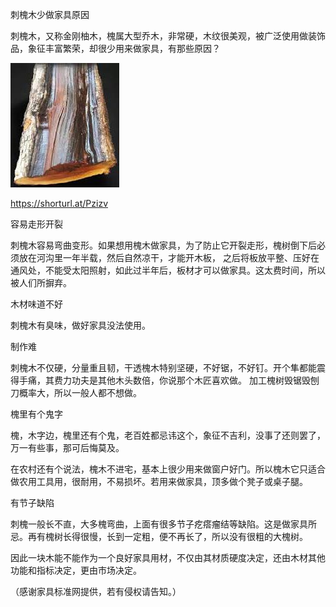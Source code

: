刺槐木少做家具原因


刺槐木，又称金刚柚木，槐属大型乔木，非常硬，木纹很美观，被广泛使用做装饰品，象征丰富繁荣，却很少用来做家具，有那些原因？


![刺槐木少做家具原因](https://github.com/ywangnccu/ywang/blob/main/images/LOCUST1.jpg)

https://shorturl.at/Pzizv

容易走形开裂

刺槐木容易弯曲变形。如果想用槐木做家具，为了防止它开裂走形，槐树倒下后必须放在河沟里一年半载，然后自然凉干，才能开木板，
之后将板放平整、压好在通风处，不能受太阳照射，如此过半年后，板材才可以做家具。这太费时间，所以被人们所摒弃。


木材味道不好

刺槐木有臭味，做好家具没法使用。


制作难

刺槐木不仅硬，分量重且韧，干透槐木特别坚硬，不好锯，不好钉。开个隼都能震得手痛，其费力功夫是其他木头数倍，你说那个木匠喜欢做。
加工槐树毁锯毁刨刀概率大，所以一般人都不想做。
 

槐里有个鬼字

槐，木字边，槐里还有个鬼，老百姓都忌讳这个，象征不吉利，没事了还则罢了，万一有些事，那可后悔莫及。

在农村还有个说法，槐木不进宅，基本上很少用来做窗户好门。所以槐木它只适合做农用工具用，很耐用，不易损坏。若用来做家具，顶多做个凳子或桌子腿。


有节子缺陷

刺槐一般长不直，大多槐弯曲，上面有很多节子疙瘩瘤结等缺陷。这是做家具所忌。再有槐树长得很慢，长到一定粗，便不再长了，所以没有很粗的大槐树。


因此一块木能不能作为一个良好家具用材，不仅由其材质硬度决定，还由木材其他功能和指标决定，更由市场决定。

（感谢家具标准网提供，若有侵权请告知。）
